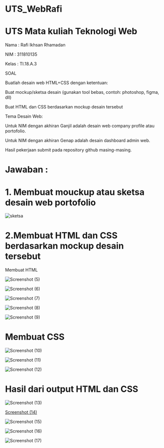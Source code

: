 # UTS_WebRafi

# UTS Mata kuliah Teknologi Web

Nama : Rafi Ikhsan Rhamadan

NIM : 311810135

Kelas : TI.18.A.3

SOAL

Buatlah desain web HTML+CSS dengan ketentuan:

Buat mockup/sketsa desain (gunakan tool bebas, contoh: photoshop, figma, dll)

Buat HTML dan CSS berdasarkan mockup desain tersebut

Tema Desain Web:

Untuk NIM dengan akhiran Ganjil adalah desain web company profile atau portofolio.

Untuk NIM dengan akhiran Genap adalah desain dashboard admin web.

Hasil pekerjaan submit pada repository github masing-masing.
# Jawaban :

# 1. Membuat mouckup atau sketsa desain web portofolio


![sketsa](https://user-images.githubusercontent.com/46708621/80857922-f48f7900-8c7f-11ea-9ffd-e8e7c7dfd4cd.jpeg)


# 2.Membuat HTML dan CSS berdasarkan mockup desain tersebut
Membuat HTML


![Screenshot (5)](https://user-images.githubusercontent.com/46708621/80857991-8dbe8f80-8c80-11ea-9d82-9935e2dc50aa.png)


![Screenshot (6)](https://user-images.githubusercontent.com/46708621/80858013-b34b9900-8c80-11ea-985e-e79dcc613c07.png)


![Screenshot (7)](https://user-images.githubusercontent.com/46708621/80858044-da09cf80-8c80-11ea-8829-6765645dae18.png)


![Screenshot (8)](https://user-images.githubusercontent.com/46708621/80858060-fb6abb80-8c80-11ea-932b-82075c42b076.png)



![Screenshot (9)](https://user-images.githubusercontent.com/46708621/80858079-150c0300-8c81-11ea-83c6-2dff87bda665.png)


# Membuat CSS


![Screenshot (10)](https://user-images.githubusercontent.com/46708621/80858112-5e5c5280-8c81-11ea-8026-70fd42633fd2.png)


![Screenshot (11)](https://user-images.githubusercontent.com/46708621/80858128-759b4000-8c81-11ea-9a50-186aa22049b1.png)


![Screenshot (12)](https://user-images.githubusercontent.com/46708621/80858170-c01cbc80-8c81-11ea-9623-b5eacbe9f8ec.png)


# Hasil dari output HTML dan CSS 


![Screenshot (13)](https://user-images.githubusercontent.com/46708621/80858226-2bff2500-8c82-11ea-9df5-6beb1a9fcab7.png)


[Screenshot (14)](https://user-images.githubusercontent.com/46708621/80858234-4802c680-8c82-11ea-87b1-f087b23f806b.png)


![Screenshot (15)](https://user-images.githubusercontent.com/46708621/80858256-800a0980-8c82-11ea-996f-319f2b703848.png)


![Screenshot (16)](https://user-images.githubusercontent.com/46708621/80858265-944e0680-8c82-11ea-82cb-289848537888.png)


![Screenshot (17)](https://user-images.githubusercontent.com/46708621/80858280-aa5bc700-8c82-11ea-91a8-bcb4dbbabe87.png)






